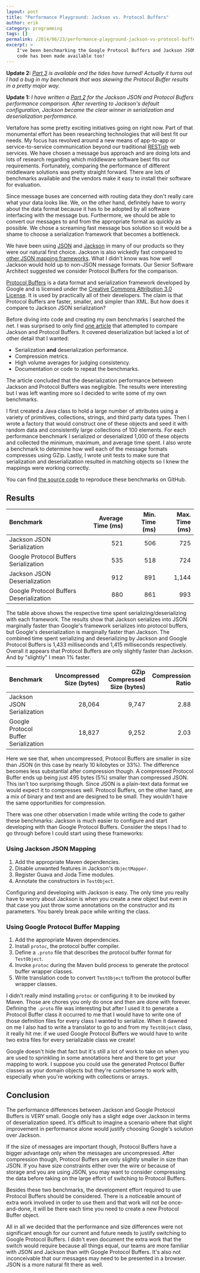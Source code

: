 ```yaml
---
layout: post
title: "Performance Playground: Jackson vs. Protocol Buffers"
author: erik
category: programming
tags: []
permalink: /2014/06/23/performance-playground-jackson-vs-protocol-buffers
excerpt: >
    I've been benchmarking the Google Protocol Buffers and Jackson JSON serialization frameworks to compare data size and serialization/deserialization performance. The results are interesting, and in an effort to share more, the source
    code has been made available too!
---
```


**Update 2:** *[Part 3](http://technicalrex.com/2015/06/25/performance-playground-jackson-vs-protocol-buffers-part-3/) is available and the tides have turned! Actually it turns out I had a bug in my benchmark that was skewing the Protocol Buffer results in a pretty major way.*

**Update 1:** *I have written a [Part 2](http://technicalrex.com/2015/02/27/performance-playground-jackson-vs-protocol-buffers-part-2/) for the Jackson JSON and Protocol Buffers performance comparison. After reverting to Jackson's default configuration, Jackson became the clear winner in serialization and deserialization performance.*

Vertafore has some pretty exciting initiatives going on right now. Part of that monumental effort has been researching technologies that will best fit our needs. My focus has revolved around a new means of app-to-app or service-to-service communication beyond our traditional [RESTish](http://goo.gl/BFDKcs) web services. We have chosen a message bus approach and are doing lots and lots of research regarding which middleware software best fits our requirements. Fortunately, comparing the performance of different middleware solutions was pretty straight forward. There are lots of benchmarks available and the vendors make it easy to install their software for evaluation.

Since message buses are concerned with routing data they don't really care what your data looks like. We, on the other hand, definitely have to worry about the data format because it has to be adopted by all software interfacing with the message bus. Furthermore, we should be able to convert our messages to and from the appropriate format as quickly as possible. We chose a screaming fast message bus solution so it would be a shame to choose a serialization framework that becomes a bottleneck.

We have been using [JSON](http://json.org) and [Jackson](https://github.com/FasterXML/jackson) in many of our products so they were our natural first choice. Jackson is also wickedly fast compared to [other JSON mapping frameworks](http://www.cowtowncoder.com/blog/archives/2009/09/entry_326.html).  What I didn't know was how well Jackson would hold up to non-JSON message formats. Our Senior Software Architect suggested we consider Protocol Buffers for the comparison.

[Protocol Buffers](https://developers.google.com/protocol-buffers/) is a data format and serialization framework developed by Google and is licensed under the [Creative Commons Attribution 3.0 License](http://creativecommons.org/licenses/by/3.0/). It is used by practically all of their developers. The claim is that Protocol Buffers are faster, smaller, and simpler than XML. But how does it compare to Jackson JSON serialization?

Before diving into code and creating my own benchmarks I searched the net. I was surprised to only find [one article](http://ubikapps.net/?p=525) that attempted to compare Jackson and Protocol Buffers. It covered deserialization but lacked a lot of other detail that I wanted:

* Serialization **and** deserialization performance.
* Compression metrics.
* High volume averages for judging consistency.
* Documentation or code to repeat the benchmarks.

The article concluded that the deserialization performance between Jackson and Protocol Buffers was negligible. The results were interesting but I was left wanting more so I decided to write some of my own benchmarks.

I first created a Java class to hold a large number of attributes using a variety of primitives, collections, strings, and third party data types. Then I wrote a factory that would construct one of these objects and seed it with random data and consistently large collections of 100 elements. For each performance benchmark I serialized or deserialized 1,000 of these objects and collected the minimum, maximum, and average time spent. I also wrote a benchmark to determine how well each of the message formats compresses using GZip. Lastly, I wrote unit tests to make sure that serialization and deserialization resulted in matching objects so I knew the mappings were working correctly.

You can find [the source code](https://github.com/egillespie/performance-playground) to reproduce these benchmarks on GitHub.

## Results

| Benchmark | Average Time (ms) | Min. Time (ms) | Max. Time (ms) |
| :-------- | ----------------: | -------------: | -------------: |
| Jackson JSON Serialization | 521 | 506 | 725 |
| Google Protocol Buffers Serialization | 535 | 518 | 724 |
| Jackson JSON Deserialization | 912 | 891 | 1,144 |
| Google Protocol Buffers Deserialization | 880 | 861 | 993 |

The table above shows the respective time spent serializing/deserializing with each framework. The results show that Jackson serializes into JSON marginally faster than Google's framework serializes into protocol buffers, but Google's deserialization is marginally faster than Jackson. The combined time spent serializing and deserializing by Jackson and Google Protocol Buffers is 1,433 milliseconds and 1,415 milliseconds respectively. Overall it appears that Protocol Buffers are only slightly faster than Jackson. And by "slightly" I mean 1% faster.

| Benchmark | Uncompressed Size (bytes) | GZip Compressed Size (bytes) | Compression Ratio |
| :-------- | ------------------------: | ---------------------------: | ----------------: |
| Jackson JSON Serialization | 28,064 | 9,747 | 2.88 |
| Google Protocol Buffer Serialization | 18,827 | 9,252 | 2.03 |

Here we see that, when uncompressed, Protocol Buffers are smaller in size than JSON (in this case by nearly 10 kilobytes or 33%). The difference becomes less substantial after compression though. A compressed Protocol Buffer ends up being just 495 bytes (5%) smaller than compressed JSON. This isn't too surprising though. Since JSON is a plain-text data format we would expect it to compresses well. Protocol Buffers, on the other hand, are a mix of binary and text and are designed to be small. They wouldn't have the same opportunities for compression.

There was one other observation I made while writing the code to gather these benchmarks: Jackson is much easier to configure and start developing with than Google Protocol Buffers.  Consider the steps I had to go through before I could start using these frameworks:

### **Using Jackson JSON Mapping**

1. Add the appropriate Maven dependencies.
2. Disable unwanted features in Jackson's `ObjectMapper`.
3. Register Guava and Joda Time modules.
4. Annotate the constructors in `TestObject`.

Configuring and developing with Jackson is easy. The only time you really have to worry about Jackson is when you create a new object but even in that case you just throw some annotations on the constructor and its parameters. You barely break pace while writing the class.

### **Using Google Protocol Buffer Mapping**

1. Add the appropriate Maven dependencies.
2. Install `protoc`, the protocol buffer compiler.
3. Define a `.proto` file that describes the protocol buffer format for `TestObject`.
4. Invoke `protoc` during the Maven build process to generate the protocol buffer wrapper classes.
5. Write translation code to convert `TestObject` to/from the protocol buffer wrapper classes.

I didn't really mind installing `protoc` or configuring it to be invoked by Maven. Those are chores you only do once and then are done with forever. Defining the `.proto` file was interesting but after I used it to generate a Protocol Buffer class it occurred to me that I would have to write one of those definition files for every class I wanted to serialize. When it dawned on me I also had to write a translator to go to and from my `TestObject` class, it really hit me: if we used Google Protocol Buffers we would have to write two extra files for every serializable class we create!

Google doesn't hide that fact but it's still a lot of work to take on when you are used to sprinkling in some annotations here and there to get your mapping to work. I suppose you could use the generated Protocol Buffer classes as your domain objects but they're cumbersome to work with, especially when you're working with collections or arrays.

## Conclusion

The performance differences between Jackson and Google Protocol Buffers is VERY small. Google only has a slight edge over Jackson in terms of deserialization speed. It's difficult to imagine a scenario where that slight improvement in performance alone would justify choosing Google's solution over Jackson.

If the size of messages are important though, Protocol Buffers have a bigger advantage only when the messages are uncompressed. After compression though, Protocol Buffers are only slightly smaller in size than JSON. If you have size constraints either over the wire or because of storage and you are using JSON, you may want to consider compressing the data before taking on the large effort of switching to Protocol Buffers.

Besides these two benchmarks, the development effort required to use Protocol Buffers should be considered. There is a noticeable amount of extra work involved in order to use them and that work will not be once-and-done, it will be there each time you need to create a new Protocol Buffer object.

All in all we decided that the performance and size differences were not significant enough for our current and future needs to justify switching to Google Protocol Buffers. I didn't even document the extra work that the switch would require because all things equal, our teams are more familiar with JSON and Jackson than with Google Protocol Buffers. It's also not inconceivable that our messages may need to be presented in a browser. JSON is a more natural fit there as well.
